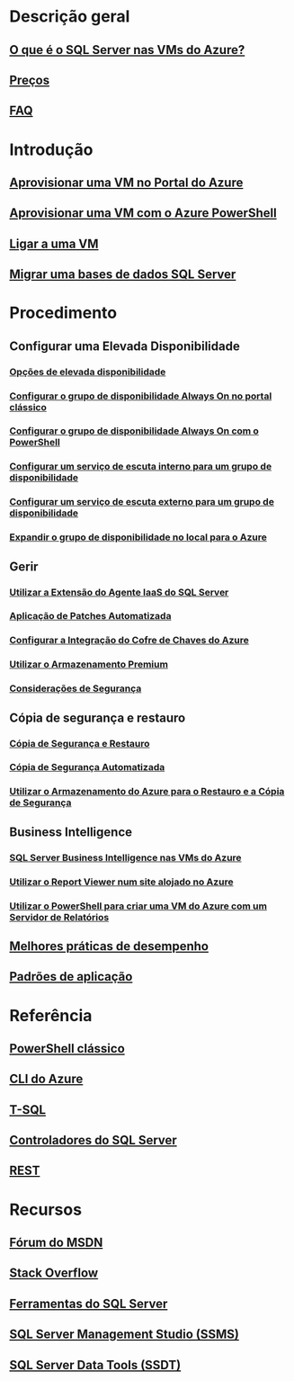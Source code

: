 # Descrição geral
## [O que é o SQL Server nas VMs do Azure?](../sql/virtual-machines-windows-sql-server-iaas-overview.md?toc=%2fazure%2fvirtual-machines%2fwindows%2fsqlclassic%2ftoc.json) 
## [Preços](https://azure.microsoft.com/pricing/details/virtual-machines/windows/)
## [FAQ](../sql/virtual-machines-windows-sql-server-iaas-faq.md?toc=%2fazure%2fvirtual-machines%2fwindows%2fsqlclassic%2ftoc.json)

# Introdução
## [Aprovisionar uma VM no Portal do Azure](../sql/virtual-machines-windows-portal-sql-server-provision.md?toc=%2fazure%2fvirtual-machines%2fwindows%2fsqlclassic%2ftoc.json)
## [Aprovisionar uma VM com o Azure PowerShell](virtual-machines-windows-classic-ps-sql-create.md)
## [Ligar a uma VM](virtual-machines-windows-classic-sql-connect.md)
## [Migrar uma bases de dados SQL Server](../sql/virtual-machines-windows-migrate-sql.md?toc=%2fazure%2fvirtual-machines%2fwindows%2fsqlclassic%2ftoc.json)

# Procedimento
## Configurar uma Elevada Disponibilidade
### [Opções de elevada disponibilidade](../sql/virtual-machines-windows-sql-high-availability-dr.md?toc=%2fazure%2fvirtual-machines%2fwindows%2fsqlclassic%2ftoc.json) 
### [Configurar o grupo de disponibilidade Always On no portal clássico](virtual-machines-windows-classic-portal-sql-alwayson-availability-groups.md)
### [Configurar o grupo de disponibilidade Always On com o PowerShell](virtual-machines-windows-classic-ps-sql-alwayson-availability-groups.md)
### [Configurar um serviço de escuta interno para um grupo de disponibilidade](virtual-machines-windows-classic-ps-sql-int-listener.md)
### [Configurar um serviço de escuta externo para um grupo de disponibilidade](virtual-machines-windows-classic-ps-sql-ext-listener.md)
### [Expandir o grupo de disponibilidade no local para o Azure](virtual-machines-windows-classic-sql-onprem-availability.md)
## Gerir
### [Utilizar a Extensão do Agente IaaS do SQL Server](virtual-machines-windows-classic-sql-server-agent-extension.md)
### [Aplicação de Patches Automatizada](virtual-machines-windows-classic-sql-automated-patching.md)
### [Configurar a Integração do Cofre de Chaves do Azure](virtual-machines-windows-classic-ps-sql-keyvault.md)
### [Utilizar o Armazenamento Premium](virtual-machines-windows-classic-sql-server-premium-storage.md)
### [Considerações de Segurança](../sql/virtual-machines-windows-sql-security.md?toc=%2fazure%2fvirtual-machines%2fwindows%2fsqlclassic%2ftoc.json)
## Cópia de segurança e restauro
### [Cópia de Segurança e Restauro](../sql/virtual-machines-windows-sql-backup-recovery.md?toc=%2fazure%2fvirtual-machines%2fwindows%2fsqlclassic%2ftoc.json)
### [Cópia de Segurança Automatizada](virtual-machines-windows-classic-sql-automated-backup.md)
### [Utilizar o Armazenamento do Azure para o Restauro e a Cópia de Segurança](../sql/virtual-machines-windows-use-storage-sql-server-backup-restore.md?toc=%2fazure%2fvirtual-machines%2fwindows%2fsqlclassic%2ftoc.json)
## Business Intelligence
### [SQL Server Business Intelligence nas VMs do Azure](virtual-machines-windows-classic-ps-sql-bi.md)
### [Utilizar o Report Viewer num site alojado no Azure](virtual-machines-windows-classic-sql-server-reportviewer.md)
### [Utilizar o PowerShell para criar uma VM do Azure com um Servidor de Relatórios](virtual-machines-windows-classic-ps-sql-report.md)
## [Melhores práticas de desempenho](../sql/virtual-machines-windows-sql-performance.md?toc=%2fazure%2fvirtual-machines%2fwindows%2fsqlclassic%2ftoc.json)
## [Padrões de aplicação](../sql/virtual-machines-windows-sql-server-app-patterns-dev-strategies.md?toc=%2fazure%2fvirtual-machines%2fwindows%2fsqlclassic%2ftoc.json)

# Referência
## [PowerShell clássico](/powershell/servicemanagement)
## [CLI do Azure](/cli/azure/)
## [T-SQL](https://msdn.microsoft.com/library/azure/bb510741.aspx)
## [Controladores do SQL Server](https://msdn.microsoft.com/library/mt654049.aspx)
## [REST](/rest/api/)

# Recursos
## [Fórum do MSDN](https://social.msdn.microsoft.com/Forums/en-US/home?forum=WAVirtualMachinesforWindows&filter=alltypes&brandIgnore=True&sort=relevancedesc&searchTerm=SQL+Server)
## [Stack Overflow](http://stackoverflow.com/search?q=%5Bazure-virtual-machine%5D+sql+server)
## [Ferramentas do SQL Server](https://msdn.microsoft.com/library/mt238365.aspx)
## [SQL Server Management Studio (SSMS)](https://msdn.microsoft.com/library/mt238290.aspx)
## [SQL Server Data Tools (SSDT)](https://msdn.microsoft.com/library/mt204009.aspx)



<!--HONumber=Jan17_HO2-->


